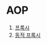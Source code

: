 # AOP

1. [프록시](https://github.com/pable91/TIL/blob/main/AOP1(%ED%94%84%EB%A1%9D%EC%8B%9C).md)
2. [동적 프록시](https://github.com/pable91/TIL/blob/main/AOP2(%EB%8F%99%EC%A0%81%20%ED%94%84%EB%A1%9D%EC%8B%9C).md)
